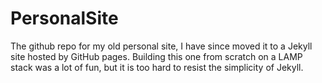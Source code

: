 # PersonalSite
The github repo for my old personal site, I have since moved it to a Jekyll site hosted by GitHub pages.
Building this one from scratch on a LAMP stack was a lot of fun, but it is too hard to resist the simplicity of Jekyll.
